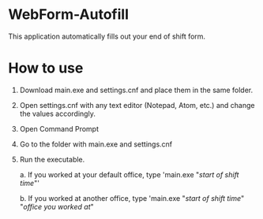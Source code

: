 # WebForm-Autofill
This application automatically fills out your end of shift form. 

# How to use
1. Download main.exe and settings.cnf and place them in the same folder.
2. Open settings.cnf with any text editor (Notepad, Atom, etc.) and change the values accordingly.
3. Open Command Prompt
4. Go to the folder with main.exe and settings.cnf
5. Run the executable.

    a. If you worked at your default office, type 'main.exe "*start of shift time*"'
    
    b. If you worked at another office, type 'main.exe "*start of shift time*" "*office you worked at*"
